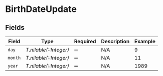 # BirthDateUpdate


## Fields

| Field                  | Type                   | Required               | Description            | Example                |
| ---------------------- | ---------------------- | ---------------------- | ---------------------- | ---------------------- |
| `day`                  | *T.nilable(::Integer)* | :heavy_minus_sign:     | N/A                    | 9                      |
| `month`                | *T.nilable(::Integer)* | :heavy_minus_sign:     | N/A                    | 11                     |
| `year`                 | *T.nilable(::Integer)* | :heavy_minus_sign:     | N/A                    | 1989                   |